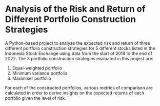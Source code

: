 # Analysis of the Risk and Return of Different Portfolio Construction Strategies

A Python-based project to analyze the expected risk and return of three different portfolio construction strategies for 5 different stocks listed in the Indonesia Stock Exchange using data from the start of 2018 to the end of 2022. The 3 portfolio construction strategies evaluated in this project are:

1. Equal-weighted portfolio
2. Minimum variance portfolio
3. Maximiser portfolio

For each of the constructed portfolios, various metrics of comparison are calculated in order to derive insights on the expected returns of each porfolio given the level of risk.

